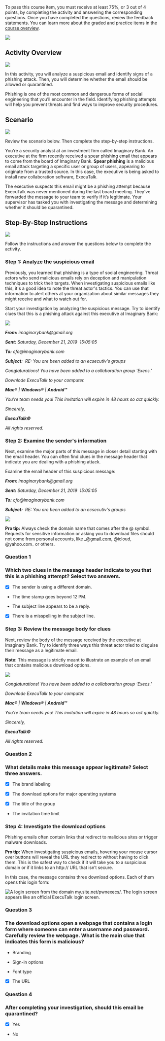To pass this course item, you must receive at least 75%, or 3 out of 4 points, by completing the activity and answering the corresponding questions. Once you have completed the questions, review the feedback statements. You can learn more about the graded and practice items in the [course overview](https://www.coursera.org/learn/assets-threats-and-vulnerabilities/supplement/ChT4c/course-5-overview).

![](https://d3c33hcgiwev3.cloudfront.net/imageAssetProxy.v1/dlay5aBuQL2OwPrAX6pMBg_5cdef28368574f68aeb4e5b9ffcdf5f1__U2AbIcsHZ3syCADl1QcQvtpjx8GbJmSCY0YMMw73Jt7sNDl2qCfA5FbbMmAFACwzP6FT6B5IlNJO9ln1fnekh6yHb04QR4iNCpK2eUD3Jxh3bojdN2Sp3G_KjZW5oSZ1ht8fW92iSPyrdgeBjDxyc1y2nxWl_lfnR-vmNHginzl_-u8MUr9U_3Z5D4-Tg?expiry=1716681600000&hmac=B4YSKhVpIUAK0ljUWP3YI7vm3qHaSvF5UpgjYBeq-Ns)

## Activity Overview

![](https://d3c33hcgiwev3.cloudfront.net/imageAssetProxy.v1/kj4xszpkRQa5g3KYb7sd6w_8deb28ffbef2423ba810c53d29d585f1_8L02ERLTcJPTfI2ZnnyOUUClaCGVVNLw6ZWTF6lKrskyjfesT7kal5Fhjae5ujbHdHwSZh1ZkzBh5PzxgEvqXTWKgGMdmM6zph4PILSKNxUpKcCuRtik3D5ECEGAWeOap0cKWAQPMoOTMzZkvrzCpyx9oWXh2vWPECGQYQofWN74fPKNZv8mKuzBgJmOUA?expiry=1716681600000&hmac=RObuTUdOZTjNb-MbX0yV_oFJiQ5jFUzTbomPdPW9ino)

In this activity, you will analyze a suspicious email and identify signs of a phishing attack. Then, you will determine whether the email should be allowed or quarantined.

Phishing is one of the most common and dangerous forms of social engineering that you’ll encounter in the field. Identifying phishing attempts will help you prevent threats and find ways to improve security procedures.

## Scenario

![](https://d3c33hcgiwev3.cloudfront.net/imageAssetProxy.v1/aC3r11M-TbGC4DoHHhEkCw_37d634f315cd476b869d9d0ab30992f1_ofhQ-af_ewtKCs02HnjdpsTjMAvJ2kfgClUzoG6WZHJcwbu7_O55PXYf24zi5a1-LKm03aCLbxueYbh8V0LU-QH6EwXSic37C8Qf4oy1gYi39HuiJWN4j9TcAwAPS_E7K0tLnLAgER_yAAoISdcwk4jeoyuxFydQWop8BIm49MkzXW11TEZ9NC0dwEvgPw?expiry=1716681600000&hmac=prr0B7niwNNu5sAqke2xXS9Gl3Ch2oNkIqQs59ZYC6M)

Review the scenario below. Then complete the step-by-step instructions.

You’re a security analyst at an investment firm called Imaginary Bank. An executive at the firm recently received a spear phishing email that appears to come from the board of Imaginary Bank. **Spear phishing** is a malicious email attack targeting a specific user or group of users, appearing to originate from a trusted source. In this case, the executive is being asked to install new collaboration software, ExecuTalk.

The executive suspects this email might be a phishing attempt because ExecuTalk was never mentioned during the last board meeting. They've forwarded the message to your team to verify if it’s legitimate. Your supervisor has tasked you with investigating the message and determining whether it should be quarantined.

## Step-By-Step Instructions

![](https://d3c33hcgiwev3.cloudfront.net/imageAssetProxy.v1/PoQYq3xXRxadHWc4DHSq9A_318b85f1b2864b868e9989238e5edef1_ofhQ-af_ewtKCs02HnjdpsTjMAvJ2kfgClUzoG6WZHJcwbu7_O55PXYf24zi5a1-LKm03aCLbxueYbh8V0LU-QH6EwXSic37C8Qf4oy1gYi39HuiJWN4j9TcAwAPS_E7K0tLnLAgER_yAAoISdcwk4jeoyuxFydQWop8BIm49MkzXW11TEZ9NC0dwEvgPw?expiry=1716681600000&hmac=qX4OzndbAxRWOqzGA9f0ODnnqEBN2TdIqN3Ll9_tZMs)

Follow the instructions and answer the questions below to complete the activity.

### Step 1: Analyze the suspicious email

Previously, you learned that phishing is a type of social engineering. Threat actors who send malicious emails rely on deception and manipulation techniques to trick their targets. When investigating suspicious emails like this, it's a good idea to note the threat actor's tactics. You can use that information to alert others at your organization about similar messages they might receive and what to watch out for.

Start your investigation by analyzing the suspicious message. Try to identify clues that this is a phishing attack against this executive at Imaginary Bank:

![](https://d3c33hcgiwev3.cloudfront.net/imageAssetProxy.v1/v1AMaO1aRlq6cMKZWMfNdQ_1bd488ff267e4a6eb19694503b8b84f1_4g2KPQMeYYc8TLKvRz2BTFq_ULjJXr61clkTGxzmM3_U4AkaQcEFjxmr6QNh9zIIX6jYLfuXHkkTDomI-rKtQo4mqK_QHW_97XotVAeTxP4S8M-b8EQkNYk8f0EVQZiqtK25tvT2jH8DIdDvF8uCong?expiry=1716681600000&hmac=JPiqjAt5YWN31q0eX0QKFv7AxEFE_UiICco4x46Wtpc)

_**From:**_ _imaginarybank@gmail.org_

_**Sent:**_ _Saturday, December 21, 2019  15:05:05_

_**To:**_ _cfo@imaginarybank.com_

_**Subject:**_  _RE: You are been added to an ecsecutiv's groups_

_Conglaturations! You have been added to a collaboration group ‘Execs.’_

_Downlode ExecuTalk to your computer._

_**Mac®**_ _|_ _**Windows®**_ _|_ _**Android™**_ 

_You're team needs you! This invitation will expire in 48 hours so act quickly._

_Sincerely,_

_**ExecuTalk©**_

_All rights reserved._ 

### Step 2: Examine the sender's information

Next, examine the major parts of this message in closer detail starting with the email header. You can often find clues in the message header that indicate you are dealing with a phishing attack.

Examine the email header of this suspicious message:

_**From:**_ _imaginarybank@gmail.org_

_**Sent:**_ _Saturday, December 21, 2019  15:05:05_

_**To:**_ _cfo@imaginarybank.com_

_**Subject:**_  _RE: You are been added to an ecsecutiv's groups_

![](https://d3c33hcgiwev3.cloudfront.net/imageAssetProxy.v1/v1AMaO1aRlq6cMKZWMfNdQ_1bd488ff267e4a6eb19694503b8b84f1_4g2KPQMeYYc8TLKvRz2BTFq_ULjJXr61clkTGxzmM3_U4AkaQcEFjxmr6QNh9zIIX6jYLfuXHkkTDomI-rKtQo4mqK_QHW_97XotVAeTxP4S8M-b8EQkNYk8f0EVQZiqtK25tvT2jH8DIdDvF8uCong?expiry=1716681600000&hmac=JPiqjAt5YWN31q0eX0QKFv7AxEFE_UiICco4x46Wtpc)

**Pro tip:** Always check the domain name that comes after the @ symbol. Requests for sensitive information or asking you to download files should not come from personal accounts, like _@gmail.com, @icloud, @yahoo.com_ or others.
### Question 1

### Which two clues in the message header indicate to you that this is a phishing attempt? Select two answers.

* [x] The sender is using a different domain.

* The time stamp goes beyond 12 PM.

* The subject line appears to be a reply.

* [x] There is a misspelling in the subject line.

### Step 3: Review the message body for clues

Next, review the body of the message received by the executive at Imaginary Bank. Try to identify three ways this threat actor tried to disguise their message as a legitimate email.

**Note:** This message is strictly meant to illustrate an example of an email that contains malicious download options.

![](https://d3c33hcgiwev3.cloudfront.net/imageAssetProxy.v1/bfP4EvyMRk-tPQQUv4L_hg_b0fbc21d4fa34c29866b4fcfe424fef1_3X16PY5s_fVyMMcSDcfN62o0A8Cqbuc8jJvyIuvPBKnKSxZ-fGE1gZHBICHXp2TbGmGuDuestEN-XwIrHDF-AaFmKNHh0ypkhksDZHDrv8UQqQp2IkD-OktYFZdJP8NjUGtM4HSF88Dv62cGfp3lUw?expiry=1716681600000&hmac=yniJ9SuPXC_c0UM_--wm3Hr2W9sVv2niKOxTUCvtwQ8)

_Conglaturations! You have been added to a collaboration group ‘Execs.’_

_Downlode ExecuTalk to your computer._

_**Mac®**_ _|_ _**Windows®**_ _|_ _**Android™**_ 

_You're team needs you! This invitation will expire in 48 hours so act quickly._

_Sincerely,_

_**ExecuTalk©**_

_All rights reserved._

### Question 2

### What details make this message appear legitimate? Select three answers.

* [x] The brand labeling

* [x] The download options for major operating systems

* [x] The title of the group

* The invitation time limit

### Step 4: Investigate the download options

Phishing emails often contain links that redirect to malicious sites or trigger malware downloads.

**Pro tip:** When investigating suspicious emails, hovering your mouse cursor over buttons will reveal the URL they redirect to without having to click them. This is the safest way to check if it will take you to a suspicious domain or if it links to an http:// URL that isn’t secure.

In this case, the message contains three download options. Each of them opens this login form:

![A login screen from the domain my.site.net/pwnexecs/. The login screen appears like an official ExecuTalk login screen.](https://d3c33hcgiwev3.cloudfront.net/imageAssetProxy.v1/DCFexrjOSaq4j2BMK3sP_w_4e63ea1809024f3cacaadd6f5990ccf1_Jo29Gvbys6sKm5-hHrkywp_mwOM6X67h70m3OCHx-i7G2uHmtJinMfJxL3kKFbaG0w-4KX4ahZG_a7Eqs3Grp-9l4jbeTLcPfYWSuBqrk0OAs95dBXfIXw2qgut7aXe_MS9shwbQJfHOddjjdVj2MQ?expiry=1716681600000&hmac=cSOMB9OULB9Zg4vCNrpCv3uLVW3ZdHOVw4SQlvF-I4Y)

### Question 3

### The download options open a webpage that contains a login form where someone can enter a username and password. Carefully review the webpage. What is the main clue that indicates this form is malicious?

* Branding

* Sign-in options

* Font type

* [x] The URL


### Question 4

### After completing your investigation, should this email be quarantined?

* [x] Yes

* No
